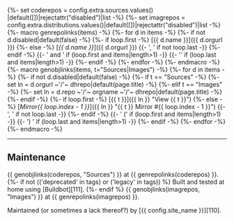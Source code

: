 {%- set coderepos  = config.extra.sources.values()      |default([])|rejectattr("disabled")|list -%}
{%- set imagrepos  = config.extra.distributions.values()|default([])|rejectattr("disabled")|list -%}
{%- macro genrepolinks(items) -%}
{%-   for d in items -%}
{%-     if not d.disabled|default(false) -%}
{%-       if loop.first -%} [{{ d.name }}]({{ d.orgurl }})
{%-       else          -%} [*{{ d.name }}*]({{ d.orgurl }}) {{- ', ' if not loop.last -}}
{%-       endif         -%}
{{-       ' and ' if (loop.first and items|length>1) -}}
{{-       ''      if (loop.last  and items|length>1) -}}
{%-     endif -%}
{%-   endfor -%}
{%- endmacro -%}
{%- macro genobjlinks(items, t="Sources|Images") -%}
{%-   for d in items -%}
{%-     if not d.disabled|default(false) -%}
{%-       if   t == "Sources" -%} {%- set ln = d.orgurl ~'/'~ dhrepo|default(page.title) -%}
{%-       elif t == "Images"  -%} {%- set ln = d.repo ~'/'~ orgname ~'/'~ dhrepo|default(page.title) -%}
{%-       endif               -%}
{%-       if loop.first -%} [{{ t }}]({{ ln }} "View {{ t }}")
{%-       else          -%} [*Mirror{{ loop.index - 1 }}*]({{ ln }} "{{ t }} Mirror #{{ loop.index - 1 }}") {{- ', ' if not loop.last -}}
{%-       endif         -%}
{{-       ' (' if (loop.first and items|length>1) -}}
{{-       ') ' if (loop.last  and items|length>1) -}}
{%-     endif -%}
{%-   endfor -%}
{%- endmacro -%}

---
Maintenance
---

{{ genobjlinks(coderepos, "Sources") }} at {{ genrepolinks(coderepos) }}.
{%- if not (('deprecated' in tags) or ('legacy' in tags)) %}
Built and tested at home using [Buildbot][111].
{%- endif %}
{{ genobjlinks(imagrepos, "Images") }} at {{ genrepolinks(imagrepos) }}.

<!-- Pull requests are welcome, forks even more so. :) -->

Maintained (or sometimes a lack thereof?) by [{{ config.site_name }}][110].
